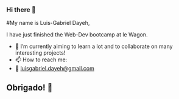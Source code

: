 ### Hi there 👋

#My name is Luis-Gabriel Dayeh, 

I have just finished the Web-Dev bootcamp at le Wagon.
- 🔭 I’m currently aiming to learn a lot and to collaborate on many interesting projects!
- 📫 How to reach me: 
- 📩 luisgabriel.dayeh@gmail.com


## Obrigado! 🤙
